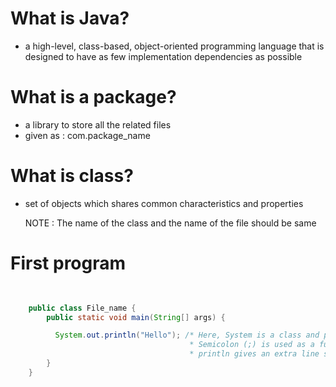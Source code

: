 # What is Java?
- a high-level, class-based, object-oriented programming language that is designed to have as few implementation dependencies as possible

# What is a package?
- a library to store all the related files
- given as : com.package_name

# What is class?
- set of objects which shares common characteristics and properties

  NOTE :
  The name of the class and the name of the file should be same

# First program

```java
    

    public class File_name {
        public static void main(String[] args) {

          System.out.println("Hello"); /* Here, System is a class and println is a function inside this class that is being used as a method
                                        * Semicolon (;) is used as a full stop after every line
                                        * println gives an extra line space after output where as print does not */
        }
    }
